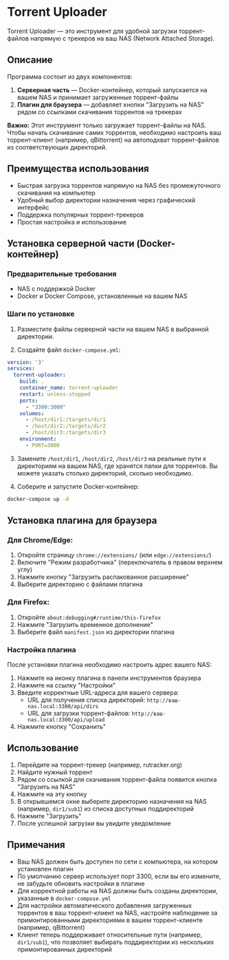 # Torrent Uploader

Torrent Uploader — это инструмент для удобной загрузки торрент-файлов напрямую с трекеров на ваш NAS (Network Attached Storage).

## Описание

Программа состоит из двух компонентов:
1. **Серверная часть** — Docker-контейнер, который запускается на вашем NAS и принимает загруженные торрент-файлы
2. **Плагин для браузера** — добавляет кнопки "Загрузить на NAS" рядом со ссылками скачивания торрентов на трекерах

**Важно:** Этот инструмент только загружает торрент-файлы на NAS. Чтобы начать скачивание самих торрентов, необходимо настроить ваш торрент-клиент (например, qBittorrent) на автоподхват торрент-файлов из соответствующих директорий.

## Преимущества использования

- Быстрая загрузка торрентов напрямую на NAS без промежуточного скачивания на компьютер
- Удобный выбор директории назначения через графический интерфейс
- Поддержка популярных торрент-трекеров
- Простая настройка и использование

## Установка серверной части (Docker-контейнер)

### Предварительные требования
- NAS с поддержкой Docker
- Docker и Docker Compose, установленные на вашем NAS

### Шаги по установке

1. Разместите файлы серверной части на вашем NAS в выбранной директории.

2. Создайте файл `docker-compose.yml`:

```yaml
version: '3'
services:
  torrent-uploader:
    build: .
    container_name: torrent-uploader
    restart: unless-stopped
    ports:
      - "3300:3000"
    volumes:
      - /host/dir1:/targets/dir1
      - /host/dir2:/targets/dir2
      - /host/dir3:/targets/dir3
    environment:
      - PORT=3000
```

3. Замените `/host/dir1`, `/host/dir2`, `/host/dir3` на реальные пути к директориям на вашем NAS, где хранятся папки для торрентов. Вы можете указать столько директорий, сколько необходимо.

4. Соберите и запустите Docker-контейнер:

```bash
docker-compose up -d
```

## Установка плагина для браузера

### Для Chrome/Edge:

1. Откройте страницу `chrome://extensions/` (или `edge://extensions/`)
2. Включите "Режим разработчика" (переключатель в правом верхнем углу)
3. Нажмите кнопку "Загрузить распакованное расширение"
4. Выберите директорию с файлами плагина

### Для Firefox:

1. Откройте `about:debugging#/runtime/this-firefox`
2. Нажмите "Загрузить временное дополнение"
3. Выберите файл `manifest.json` из директории плагина

### Настройка плагина

После установки плагина необходимо настроить адрес вашего NAS:

1. Нажмите на иконку плагина в панели инструментов браузера
2. Нажмите на ссылку "Настройки"
3. Введите корректные URL-адреса для вашего сервера:
   - URL для получения списка директорий: `http://ваш-nas.local:3300/api/dirs`
   - URL для загрузки торрент-файлов: `http://ваш-nas.local:3300/api/upload`
4. Нажмите кнопку "Сохранить"

## Использование

1. Перейдите на торрент-трекер (например, rutracker.org)
2. Найдите нужный торрент
3. Рядом со ссылкой для скачивания торрент-файла появится кнопка "Загрузить на NAS"
4. Нажмите на эту кнопку
5. В открывшемся окне выберите директорию назначения на NAS (например, `dir1/sub1`) из списка доступных поддиректорий
6. Нажмите "Загрузить"
7. После успешной загрузки вы увидите уведомление

## Примечания

- Ваш NAS должен быть доступен по сети с компьютера, на котором установлен плагин
- По умолчанию сервер использует порт 3300, если вы его измените, не забудьте обновить настройки в плагине
- Для корректной работы на NAS должны быть созданы директории, указанные в `docker-compose.yml`
- Для настройки автоматического добавления загруженных торрентов в ваш торрент-клиент на NAS, настройте наблюдение за примонтированными директориями в вашем торрент-клиенте (например, qBittorrent)
- Клиент теперь поддерживает относительные пути (например, `dir1/sub1`), что позволяет выбирать поддиректории из нескольких примонтированных директорий